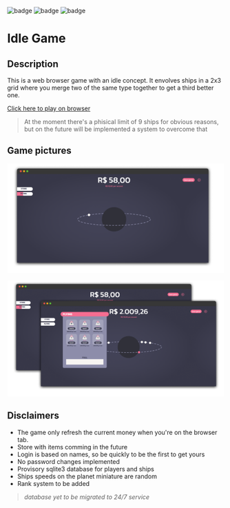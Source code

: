
![badge](https://img.shields.io/static/v1?label=Development%20status&message=paused&color=yellow) ![badge](https://img.shields.io/static/v1?label=Vercel%20deploy%20status&message=Online&color=green) ![badge](https://img.shields.io/static/v1?label=Railway%20database%20status&message=Free%20Plan&color=yellow)

# Idle Game

## Description

This is a web browser game with an idle concept. It envolves ships in a 2x3 grid where you merge two of the same type together to get a third better one. 

[Click here to play on browser](https://idlegame.vercel.app/)

>At the moment there's a phisical limit of 9 ships for obvious reasons, but on the future will be implemented a system to overcome that

## Game pictures

![picture 1](./screenshots/pic1.png)  

![picture 2](./screenshots/pic2.png)

## Disclaimers 

- The game only refresh the current money when you're on the browser tab.
- Store with items comming in the future
- Login is based on names, so be quickly to be the first to get yours
- No password changes implemented
- Provisory sqlite3 database for players and ships
- Ships speeds on the planet miniature are random
- Rank system to be added


> _database yet to be migrated to 24/7 service_